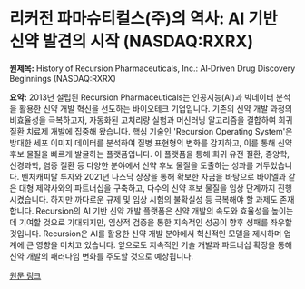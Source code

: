 # 리커전 파마슈티컬스(주)의 역사: AI 기반 신약 발견의 시작 (NASDAQ:RXRX)

**원제목:** History of Recursion Pharmaceuticals, Inc.: AI‑Driven Drug Discovery Beginnings (NASDAQ:RXRX)

**요약:** 2013년 설립된 Recursion Pharmaceuticals는 인공지능(AI)과 빅데이터 분석을 활용한 신약 개발 혁신을 선도하는 바이오테크 기업입니다.  기존의 신약 개발 과정의 비효율성을 극복하고자, 자동화된 고처리량 실험과 머신러닝 알고리즘을 결합하여 희귀 질환 치료제 개발에 집중해 왔습니다.  핵심 기술인 'Recursion Operating System'은 방대한 세포 이미지 데이터를 분석하여 질병 표현형의 변화를 감지하고, 이를 통해 신약 후보 물질을 빠르게 발굴하는 플랫폼입니다.  이 플랫폼을 통해 희귀 유전 질환, 종양학, 신경과학, 염증 질환 등 다양한 분야에서 신약 후보 물질을 도출하는 성과를 거두었습니다.  벤처캐피탈 투자와 2021년 나스닥 상장을 통해 확보한 자금을 바탕으로 바이엘과 같은 대형 제약사와의 파트너십을 구축하고,  다수의 신약 후보 물질을 임상 단계까지 진행시켰습니다.  하지만 까다로운 규제 및 임상 시험의 불확실성 등 극복해야 할 과제도 존재합니다.  Recursion의 AI 기반 신약 개발 플랫폼은 신약 개발의 속도와 효율성을 높이는 데 기여할 것으로 기대되지만,  임상적 검증을 통한 지속적인 성공이 향후 성패를 좌우할 것입니다.  Recursion은 AI를 활용한 신약 개발 분야에서 혁신적인 모델을 제시하며 업계에 큰 영향을 미치고 있습니다.  앞으로도 지속적인 기술 개발과 파트너십 확장을 통해 신약 개발의 패러다임 변화를 주도할 것으로 예상됩니다.

[원문 링크](https://markets.financialcontent.com/stocks/article/marketminute-2025-7-21-history-of-recursion-pharmaceuticals-inc-aidriven-drug-discovery-beginnings-nasdaqrxrx)
